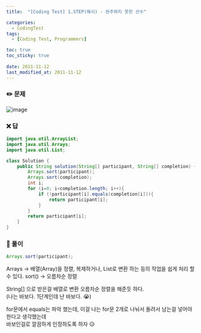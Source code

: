 ```yaml
---
title:  "[Coding Test] 1.STEP(해시) - 완주하지 못한 선수"

categories:
  - CodingTest
tags:
  - [Coding Test, Programmers]

toc: true
toc_sticky: true
 
date: 2011-11-12
last_modified_at: 2011-11-12
---
```


### :pencil2: 문제 

![image](https://user-images.githubusercontent.com/93639793/141441504-85553be3-7219-4477-90a1-e436e78557c0.png)    

  
    


### :x: 답

```java
import java.util.ArrayList;
import java.util.Arrays;
import java.util.List;

class Solution {
    public String solution(String[] participant, String[] completion) {
        Arrays.sort(participant);
        Arrays.sort(completion);
        int i;
        for (i=0; i<completion.length; i++){
            if (!participant[i].equals(completion[i])){
                return participant[i];
            }
        }
        return participant[i];
    }
}
```

### :closed_book: 풀이

```java
Arrays.sort(participant);
```  

Arrays -> 배열(Array)을 정렬, 복제하거나, List로 변환 하는 등의 작업을 쉽게 처리 할 수 있다.
sort() -> 오름차순 정렬

String[] 으로 받은걸 배열로 변환 오름차순 정렬을 해준듯 하다.  
(나는 바보다. 1단계인데 난 바보다. :sob:)  

for문에서 equals는 파악 했는데, 이걸 나는 for문 2개로 나눠서 돌려서 남는걸 넣어야한다고 생각했는데  
바보인걸로 깔끔하게 인정하도록 하자 :disappointed_relieved:

